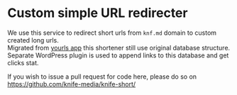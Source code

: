 # Custom simple URL redirecter

We use this service to redirect short urls from `knf.md` domain to custom created long urls.  
Migrated from [yourls app](https://github.com/YOURLS/YOURLS) this shortener still use original database structure.  
Separate WordPress plugin is used to append links to this database and get clicks stat.  

If you wish to issue a pull request for code here, please do so on https://github.com/knife-media/knife-short/
